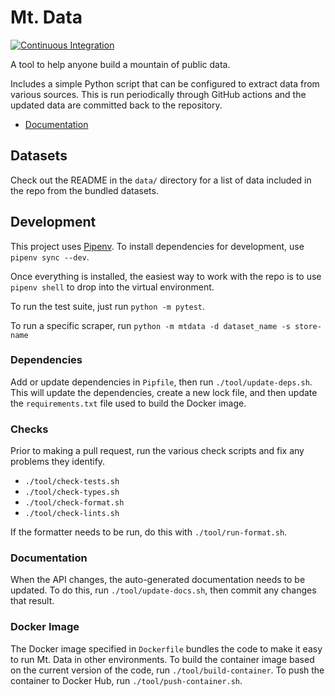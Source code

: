# Mt. Data

[![Continuous Integration](https://github.com/glesica/mtdata/actions/workflows/ci.yml/badge.svg)](https://github.com/glesica/mtdata/actions/workflows/ci.yml)

A tool to help anyone build a mountain of public data.

Includes a simple Python script that can be configured to extract
data from various sources. This is run periodically through GitHub
actions and the updated data are committed back to the repository.

  * [Documentation](https://mt-data.readthedocs.io/en/latest/)

## Datasets

Check out the README in the `data/` directory for a list of
data included in the repo from the bundled datasets.

## Development

This project uses [Pipenv](https://pipenv.pypa.io/en/latest/).
To install dependencies for development, use `pipenv sync --dev`.

Once everything is installed, the easiest way to work with the repo
is to use `pipenv shell` to drop into the virtual environment.

To run the test suite, just run `python -m pytest`.

To run a specific scraper, run
`python -m mtdata -d dataset_name -s store-name`

### Dependencies

Add or update dependencies in `Pipfile`, then run
`./tool/update-deps.sh`. This will update the dependencies, create a
new lock file, and then update the `requirements.txt` file used to
build the Docker image.

### Checks

Prior to making a pull request, run the various check scripts and
fix any problems they identify.

  * `./tool/check-tests.sh`
  * `./tool/check-types.sh`
  * `./tool/check-format.sh`
  * `./tool/check-lints.sh`

If the formatter needs to be run, do this with `./tool/run-format.sh`.

### Documentation

When the API changes, the auto-generated documentation needs to be
updated. To do this, run `./tool/update-docs.sh`, then commit any
changes that result.

### Docker Image

The Docker image specified in `Dockerfile` bundles the code to make
it easy to run Mt. Data in other environments. To build the container
image based on the current version of the code, run
`./tool/build-container`. To push the container to Docker Hub, run
`./tool/push-container.sh`.
